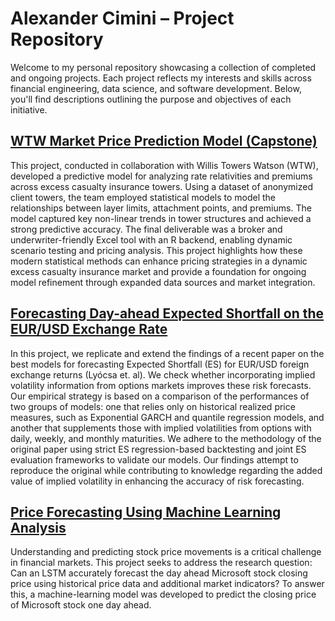 # Alexander Cimini – Project Repository

Welcome to my personal repository showcasing a collection of completed and ongoing projects. Each project reflects my interests and skills across financial engineering, data science, and software development. Below, you'll find descriptions outlining the purpose and objectives of each initiative.

## [WTW Market Price Prediction Model (Capstone)](https://github.com/ACimini/Projects/blob/main/WTW%20Market%20Pricing%20Broker%20Tool/WTW%20Final%20Report.pdf)

This project, conducted in collaboration with Willis Towers Watson (WTW), developed a predictive model for analyzing rate relativities and premiums across excess casualty insurance towers. Using a dataset of anonymized client towers, the team employed statistical models to model the relationships between layer limits, attachment points, and premiums. The model captured key non-linear trends in tower structures and achieved a strong predictive accuracy. The final deliverable was a broker and underwriter-friendly Excel tool with an R backend, enabling dynamic scenario testing and pricing analysis. This project highlights how these modern statistical methods can enhance pricing strategies in a dynamic excess casualty insurance market and provide a foundation for ongoing model refinement through expanded data sources and market integration.

## [Forecasting Day-ahead Expected Shortfall on the EUR/USD Exchange Rate](https://github.com/ACimini/Projects/blob/main/Forecasting%20Day%20Ahead%20USD-EUR%20VaR/EUR-USD%20Report.pdf)

In this project, we replicate and extend the findings of a recent paper on the best models for forecasting Expected Shortfall (ES) for EUR/USD foreign exchange returns (Lyócsa et. al). We check whether incorporating implied volatility information from options markets improves these risk forecasts. Our empirical strategy is based on a comparison of the performances of two groups of models: one that relies only on historical realized price measures, such as Exponential GARCH and quantile regression models, and another that supplements those with implied volatilities from options with daily, weekly, and monthly maturities. We adhere to the methodology of the original paper using strict ES regression-based backtesting and joint ES evaluation frameworks to validate our models. Our findings attempt to reproduce the original while contributing to knowledge regarding the added value of implied volatility in enhancing the accuracy of risk forecasting.

## [Price Forecasting Using Machine Learning Analysis](https://github.com/ACimini/Projects/blob/main/Stock%20Price%20Forecasting%20using%20ML/Price%20Forecasting%20Analysis%20FINAL.pdf)

Understanding and predicting stock price movements is a critical challenge in financial markets. This project seeks to address the research question: Can an LSTM accurately forecast the day ahead Microsoft stock closing price using historical price data and additional market indicators? To answer this, a machine-learning model was developed to predict the closing price of Microsoft stock one day ahead.
